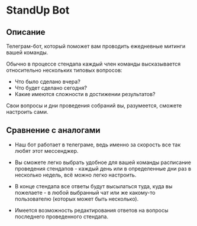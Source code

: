# StandUp Bot

## Описание
Телеграм-бот, который поможет вам проводить ежедневные митинги вашей команды.

Обычно в процессе стендапа каждый член команды высказывается относительно нескольких типовых вопросов:

  + Что было сделано вчера?
  + Что будет сделано сегодня?
  + Какие имеются сложности в достижении результатов?

Свои вопросы и дни проведения собраний вы, разумеется, сможете настроить сами.

## Сравнение с аналогами

  + Наш бот работает в телеграме, ведь именно за скорость все так любят этот мессенджер.

  + Вы сможете легко выбрать удобное для вашей команды расписание проведения стендапов - каждый день или в определенные дни раз в несколько недель, всё можно легко настроить.
  + В конце стендапа все ответы будут высылаться туда, куда вы пожелаете - в любой выбранный чат или же какому-то пользователю (которых может быть несколько).
  + Имеется возможность редактирования ответов на вопросы последнего проведенного стендапа. 
